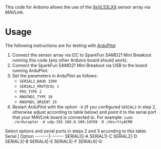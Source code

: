 This code for Arduino allows the use of the [9xVL53LXX](https://github.com/ipmgroup/RangeFinder_9xVL53LXX_hardware) sensor array via MAVLink.

# Usage
The following instructions are for testing with [ArduPilot](https://github.com/ArduPilot/ardupilot)
1. Connect the sensor array via I2C to SparkFun SAMD21 Mini Breakout running this code (any other Arduino board should work).
2. Connect the SparkFun SAMD21 Mini Breakout via USB to the board running ArduPilot.
3. Set the parameters in ArduPilot as follows:
   - `SERIAL2_BAUD 1500`
   - `SERIAL2_PROTOCOL 1`
   - `PRX_TYPE 2`
   - `RNGFND1_TYPE 10`
   - `RNGFND1_ORIENT 25`
4. Restart ArduPilot with the option `-D` (if you configured `SERIAL2` in step 2, otherwise adjust according to table below) and point it to the serial port that your MAVLink board is connected to. For example: `sudo ./arducopter -A udp:192.168.0.100:14550 -D /dev/ttyACM0`

Select options and serial ports in steps 2 and 3 according to this table:
Serial | Option
-------|-------
SERIAL0|-A
SERIAL1|-C
SERIAL2|-D
SERIAL3|-B
SERIAL4|-E
SERIAL5|-F
SERIAL6|-G
